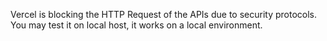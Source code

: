 Vercel is blocking the HTTP Request of the APIs due to security protocols.
You may test it on local host, it works on a local environment.
